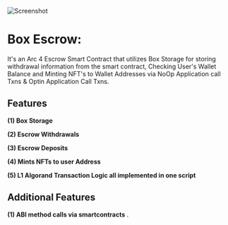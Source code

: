 ![Screenshot](https://github.com/Sam2much96/algorand_python_Scripts/blob/main/contracts/escrow/Box_Escrow_Logo.png)


# Box Escrow:
 
 It's an Arc 4 Escrow Smart Contract that utilizes Box Storage for storing withdrawal information from the smart contract, Checking User's Wallet Balance and Minting NFT's to Wallet Addresses via NoOp Application call Txns & Optin Application Call Txns.

##  Features

**(1) Box Storage** 


**(2) Escrow Withdrawals**


**(3) Escrow Deposits**


**(4) Mints NFTs to user Address**


**(5) L1 Algorand Transaction Logic all implemented in one script**


## Additional Features

**(1) ABI method calls via smartcontracts**
.

